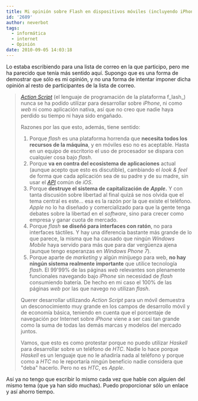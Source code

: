 ```yaml
---
title: Mi opinión sobre Flash en dispositivos móviles (incluyendo iPhone)
id: '2689'
author: neverbot
tags:
  - informática
  - internet
  - Opinión
date: 2010-09-05 14:03:18
---
```


Lo estaba escribiendo para una lista de correo en la que participo, pero me ha parecido que tenía más sentido aquí. Supongo que es una forma de demostrar que sólo es mi opinión, y no una forma de intentar imponer dicha opinión al resto de participantes de la lista de correo.

> [_Action Script_](http://en.wikipedia.org/wiki/Action_Script) (el lenguaje de programación de la plataforma f_lash_) nunca se ha podido utilizar para desarrollar sobre _iPhone_, ni como _web_ ni como aplicación nativa, así que no creo que nadie haya perdido su tiempo ni haya sido engañado.
> 
> Razones por las que esto, además, tiene sentido:  
> 
> 1.  Porque _flash_ es una plataforma horrenda que **necesita todos los recursos de la máquina**, y en móviles eso no es aceptable. Hasta en un equipo de escritorio el uso de procesador se dispara con cualquier cosa bajo _flash_.
> 2.  Porque **va en contra del ecosistema de aplicaciones** actual (aunque acepto que esto es discutible), cambiando el _look & feel_ de forma que cada aplicación sea de su padre y de su madre, sin usar el _[API](http://es.wikipedia.org/wiki/Interfaz_de_programaci%C3%B3n_de_aplicaciones)_ común de _iOS_.
> 3.  Porque **destruye el sistema de capitalización de** _**Apple**_**.** Y con tanta discusión sobre libertad al final quizá se nos olvida que el tema central es este... esa es la razón por la que existe el teléfono. _Apple_ no lo ha diseñado y comercializado para que la gente tenga debates sobre la libertad en el _software_, sino para crecer como empresa y ganar cuota de mercado.
> 4.  Porque _flash_ **se diseñó para interfaces con ratón**, no para interfaces táctiles. Y hay una diferencia bastante más grande de lo que parece, la misma que ha causado que ningún _Windows Mobile_ haya servido para más que para dar vergüenza ajena (aunque tengo esperanzas en _Windows Phone 7_).
> 5.  Porque aparte de _marketing_ y algún minijuego para web, **no hay ningún sistema realmente importante** que utilice tecnología _flash_. El 99'99% de las páginas _web_ relevantes son plenamente funcionales navegando bajo _iPhone_ sin necesidad de _flash_ consumiendo batería. De hecho en mi caso el 100% de las páginas _web_ por las que navego no utilizan _flash_.
> 
> Querer desarrollar utilizando _Action Script_ para un móvil demuestra un desconocimiento muy grande en los campos de desarrollo móvil y de economía básica, teniendo en cuenta que el porcentaje de navegación por Internet sobre _iPhone_ viene a ser casi tan grande como la suma de todas las demás marcas y modelos del mercado juntos.
> 
> Vamos, que esto es como protestar porque no puedo utilizar _Haskell_ para desarrollar sobre un teléfono de _HTC_. Nadie lo hace porque _Haskell_ es un lenguaje que no le añadiría nada al teléfono y porque como a _HTC_ no le reportaría ningún beneficio nadie considera que "deba" hacerlo. Pero no es _HTC_, es _Apple_.  

Así ya no tengo que escribir lo mismo cada vez que hable con alguien del mismo tema (que ya han sido muchas). Puedo proporcionar sólo un enlace y así ahorro tiempo.